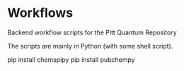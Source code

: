 Workflows
=========

Backend workflow scripts for the Pitt Quantum Repository

The scripts are mainly in Python (with some shell script).

pip install chemspipy
pip install pubchempy

